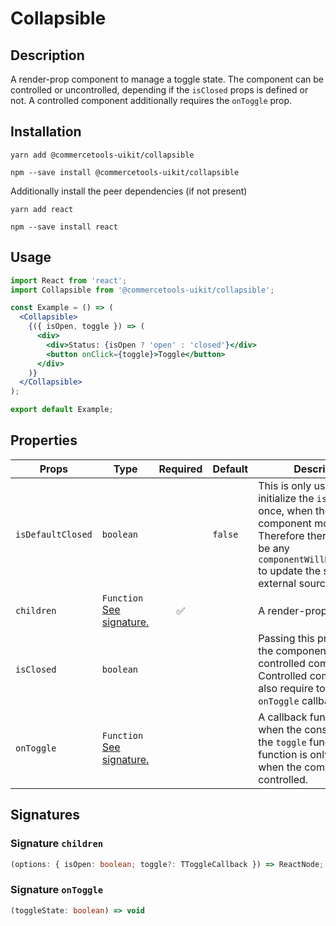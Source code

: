 <!-- THIS IS AN AUTOGENERATED FILE. DO NOT EDIT THIS FILE DIRECTLY. -->
<!-- This file is created by the `yarn generate-readme` script. -->

# Collapsible

## Description

A render-prop component to manage a toggle state. The component can be controlled or uncontrolled, depending if the `isClosed` props is defined or not. A controlled component additionally requires the `onToggle` prop.

## Installation

```
yarn add @commercetools-uikit/collapsible
```

```
npm --save install @commercetools-uikit/collapsible
```

Additionally install the peer dependencies (if not present)

```
yarn add react
```

```
npm --save install react
```

## Usage

```jsx
import React from 'react';
import Collapsible from '@commercetools-uikit/collapsible';

const Example = () => (
  <Collapsible>
    {({ isOpen, toggle }) => (
      <div>
        <div>Status: {isOpen ? 'open' : 'closed'}</div>
        <button onClick={toggle}>Toggle</button>
      </div>
    )}
  </Collapsible>
);

export default Example;
```

## Properties

| Props             | Type                                                 | Required | Default | Description                                                                                                                                                                                            |
| ----------------- | ---------------------------------------------------- | :------: | ------- | ------------------------------------------------------------------------------------------------------------------------------------------------------------------------------------------------------ |
| `isDefaultClosed` | `boolean`                                            |          | `false` | This is only used to initialize the `isOpen` state once, when the component mounts.&#xA;Therefore there should not be any `componentWillReceiveProps` to update the state&#xA;from an external source. |
| `children`        | `Function`<br/>[See signature.](#signature-children) |    ✅    |         | A render-prop function.                                                                                                                                                                                |
| `isClosed`        | `boolean`                                            |          |         | Passing this prop makes the component a controlled component.&#xA;Controlled components also require to pass a `onToggle` callback function.                                                           |
| `onToggle`        | `Function`<br/>[See signature.](#signature-onToggle) |          |         | A callback function, called when the consumer calls the `toggle` function.&#xA;This function is only required when the component is controlled.                                                        |

## Signatures

### Signature `children`

```ts
(options: { isOpen: boolean; toggle?: TToggleCallback }) => ReactNode;
```

### Signature `onToggle`

```ts
(toggleState: boolean) => void
```

